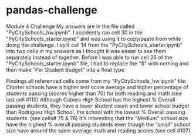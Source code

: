 # pandas-challenge
Module 4 Challenge
My answers are in the file called "PyCitySchools_hw.ipynb". I accidently ran cell 30 in the "PyCitySchools_starter.ipynb" and was using it to copy/paste from while doing the challenge.
I split cell 14 from the "PyCitySchools_starter.ipynb" into two cells in my answers as I thought it was easier to see them separately instead of together.
Before I was able to run cell 26 of the "PyCitySchools_starter.ipynb" file, I had to replace the "$" with nothing and then make "Per Student Budget" into a float type 

Findings all referenced cells come from my "PyCitySchools_hw.ipynb" file:
Charter schools have a higher test score average and higher percentage of students passing (scores higher than 70) for both reading and math (see last cell #110)
Although Cabera High School has the highest % Overall passing students, they have a lower student count and lower school budget than Rodriguez High School, the school with the lowest % Overall passing students. (see cells# 75 & 76)
It's interesting that the "Medium" school size have the highest % overall passing students even though the "small" school size have around the same average math and reading scores (see cell #107)